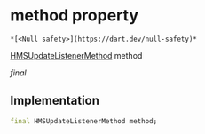 


# method property




    *[<Null safety>](https://dart.dev/null-safety)*


[HMSUpdateListenerMethod](../../hmssdk_flutter/HMSUpdateListenerMethod-class.md) method
  
_final_






## Implementation

```dart
final HMSUpdateListenerMethod method;


```








